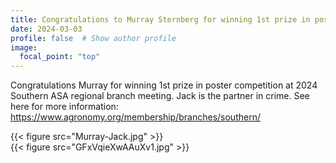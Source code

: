 ```yaml
---
title: Congratulations to Murray Sternberg for winning 1st prize in poster competition at Southern ASA regional branch meeting in Atlanta, GA
date: 2024-03-03
profile: false  # Show author profile
image:
  focal_point: "top"
---
```

Congratulations Murray for winning 1st prize in poster competition at 2024 Southern ASA regional branch meeting. Jack is the partner in crime. See here for more information: https://www.agronomy.org/membership/branches/southern/

  {{< figure src="Murray-Jack.jpg" >}}  
  {{< figure src="GFxVqieXwAAuXv1.jpg" >}}  
 
  
